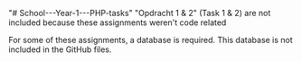"# School---Year-1---PHP-tasks" 
"Opdracht 1 & 2" (Task 1 & 2) are not included because these assignments weren't code related

For some of these assignments, a database is required. This database is not included in the GitHub files.